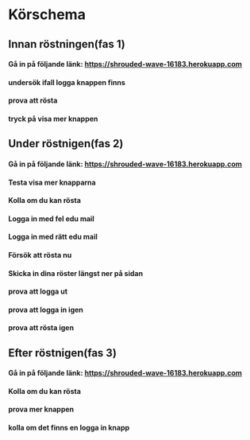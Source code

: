 # Körschema

## Innan röstningen(fas 1) 

#### Gå in på följande länk: https://shrouded-wave-16183.herokuapp.com 
#### undersök ifall logga knappen finns
#### prova att rösta
#### tryck på visa mer knappen 


## Under röstnigen(fas 2)

#### Gå in på följande länk: https://shrouded-wave-16183.herokuapp.com 
#### Testa visa mer knapparna 
#### Kolla om du kan rösta
#### Logga in med fel edu mail
#### Logga in med rätt edu mail
#### Försök att rösta nu
#### Skicka in dina röster längst ner på sidan
#### prova att logga ut
#### prova att logga in igen 
#### prova att rösta igen

## Efter röstnigen(fas 3) 

#### Gå in på följande länk: https://shrouded-wave-16183.herokuapp.com 
#### Kolla om du kan rösta
#### prova mer knappen 
#### kolla om det finns en logga in knapp

 



